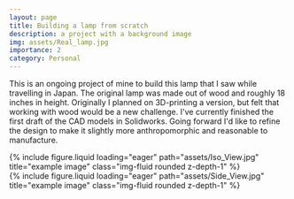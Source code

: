 ```yaml
---
layout: page
title: Building a lamp from scratch
description: a project with a background image
img: assets/Real_lamp.jpg
importance: 2
category: Personal
---
```


This is an ongoing project of mine to build this lamp that I saw while travelling in Japan. The original lamp was made out of wood and roughly 18 inches in height. Originally I planned on 3D-printing a version, but felt that working with wood would be a new challenge. I've currently finished the first draft of the CAD models in Solidworks. Going forward I'd like to refine the design to make it slightly more anthropomorphic and reasonable to manufacture.

<div class="row justify-content-sm-center">
    <div class="col">
        {% include figure.liquid loading="eager" path="assets/Iso_View.jpg" title="example image" class="img-fluid rounded z-depth-1" %}
    </div>
    <div class="col">
        {% include figure.liquid loading="eager" path="assets/Side_View.jpg" title="example image" class="img-fluid rounded z-depth-1" %}
    </div>
</div>
